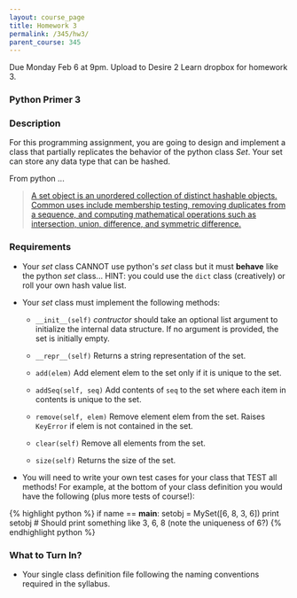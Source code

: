 ```yaml
---
layout: course_page
title: Homework 3
permalink: /345/hw3/
parent_course: 345
---
```


Due Monday Feb 6 at 9pm. Upload to Desire 2 Learn dropbox for homework 3.

### Python Primer 3


### Description
For this programming assignment, you are going to design and implement a class that partially replicates the behavior of the python class *Set*. Your set can store any data type that can be hashed.

From python ...

>[A set object is an unordered collection of distinct hashable objects. Common uses include membership testing, removing duplicates from a sequence, and computing mathematical operations such as intersection, union, difference, and symmetric difference.](https://docs.python.org/2/library/stdtypes.html#set-types-set-frozenset)


### Requirements
- Your *set* class CANNOT use python's *set* class but it must **behave** like the python *set* class... HINT: you could use the ```dict``` class (creatively) or roll your own hash value list.

- Your *set* class must implement the following methods:
	- ```__init__(self)``` *contructor* should take an optional list argument to initialize the internal data structure. If no argument is provided, the set is initially empty.
	
	- ```__repr__(self)``` Returns a string representation of the set.
	
	- ```add(elem)``` Add element elem to the set only if it is unique to the set.

	- ```addSeq(self, seq)``` Add contents of ```seq``` to the set where each item in contents is unique to the set.

	- ```remove(self, elem)``` Remove element elem from the set. Raises ```KeyError``` if elem is not contained in the set.

	- ```clear(self)``` Remove all elements from the set.
	
	- ```size(self)``` Returns the size of the set.
	

- You will need to write your own test cases for your class that TEST all methods! For example, at the bottom of your class definition you would have the following (plus more tests of course!):

{% highlight python %}
if name == __main__:
	setobj = MySet([6, 8, 3, 6])
	print setobj
	# Should print something like 3, 6, 8 (note the uniqueness of 6?)
{% endhighlight python %}

### What to Turn In?
- Your single class definition file following the naming conventions required in the syllabus.



